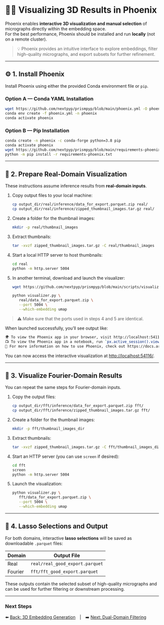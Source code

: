 # 🐦‍🔥 Visualizing 3D Results in Phoenix

Phoenix enables **interactive 3D visualization and manual selection** of micrographs directly within the embedding space.  
For the best performance, Phoenix should be installed and run **locally** (not on a remote cluster).

> 💡 Phoenix provides an intuitive interface to explore embeddings, filter high-quality micrographs, and export subsets for further refinement.

---

## ⚙️ 1. Install Phoenix

Install Phoenix using either the provided Conda environment file or `pip`.

### Option A — Conda YAML Installation

```bash
wget https://github.com/nextpyp/prismpyp/blob/main/phoenix.yml -O phoenix.yml
conda env create -f phoenix.yml -n phoenix
conda activate phoenix
```

### Option B — Pip Installation

```bash
conda create -n phoenix -c conda-forge python=3.8 pip
conda activate phoenix
wget https://github.com/nextpyp/prismpyp/blob/main/requirements-phoenix.txt -O requirements-phoenix.txt
python -m pip install -r requirements-phoenix.txt
```

---

## 🧩 2. Prepare Real-Domain Visualization

These instructions assume inference results from **real-domain inputs**.

1. Copy output files to your local machine:

   ```bash
   cp output_dir/real/inference/data_for_export.parquet.zip real/
   cp output_dir/real/inference/zipped_thumbnail_images.tar.gz real/
   ```

2. Create a folder for the thumbnail images:

   ```bash
   mkdir -p real/thumbnail_images
   ```

3. Extract thumbnails:

   ```bash
   tar -xvzf zipped_thumbnail_images.tar.gz -C real/thumbnail_images
   ```

4. Start a local HTTP server to host thumbnails:

   ```bash
   cd real
   python -m http.server 5004
   ```

5. In another terminal, download and launch the visualizer:

   ```bash
   wget https://github.com/nextpyp/prismpyp/blob/main/scripts/visualizer.py

   python visualizer.py \
      real/data_for_export.parquet.zip \
      --port 5004 \
      --which-embedding umap
   ```

> ⚠️ Make sure that the ports used in steps 4 and 5 are identical.

When launched successfully, you’ll see output like:

```bash
🌍 To view the Phoenix app in your browser, visit http://localhost:54116/
📺 To view the Phoenix app in a notebook, run `px.active_session().view()`
📖 For more information on how to use Phoenix, check out https://docs.arize.com/phoenix
```

You can now access the interactive visualization at [http://localhost:54116/](http://localhost:54116/).

---

## 🔄 3. Visualize Fourier-Domain Results

You can repeat the same steps for Fourier-domain inputs.

1. Copy the output files:

   ```bash
   cp output_dir/fft/inference/data_for_export.parquet.zip fft/
   cp output_dir/fft/inference/zipped_thumbnail_images.tar.gz fft/
   ```

2. Create a folder for the thumbnail images:

   ```bash
   mkdir -p fft/thumbnail_images_dir
   ```

3. Extract thumbnails:

   ```bash
   tar -xvzf zipped_thumbnail_images.tar.gz -C fft/thumbnail_images_dir
   ```

4. Start an HTTP server (you can use `screen` if desired):

   ```bash
   cd fft
   screen
   python -m http.server 5004
   ```

5. Launch the visualization:

   ```bash
   python visualizer.py \
      fft/data_for_export.parquet.zip \
      --port 5004 \
      --which-embedding umap
   ```

---

## 💾 4. Lasso Selections and Output

For both domains, interactive **lasso selections** will be saved as downloadable `.parquet` files:

| Domain | Output File |
|---------|--------------|
| Real | `real/real_good_export.parquet` |
| Fourier | `fft/fft_good_export.parquet` |

These outputs contain the selected subset of high-quality micrographs and can be used for further filtering or downstream processing.

---

### Next Steps
⬅️ [Back: 3D Embedding Generation](eval3d.md) | ➡️ [Next: Dual-Domain Filtering](intersect.md)
